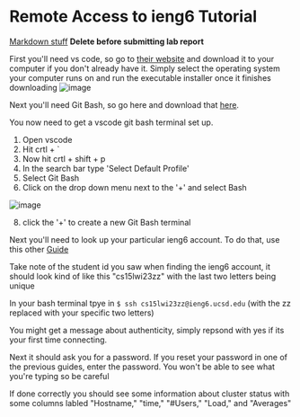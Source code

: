 # Remote Access to ieng6 Tutorial

[Markdown stuff](https://commonmark.org/help/) **Delete before submitting lab report**

First you'll need vs code, so go to [their website](https://code.visualstudio.com/) and download it to your computer if you don't already have it.
Simply select the operating system your computer runs on and run the executable installer once it finishes downloading
![image](https://user-images.githubusercontent.com/70412955/212784858-258c66f8-ef24-4d65-bf5d-abc52d4b034b.png)

Next you'll need Git Bash, so go here and download that [here](https://gitforwindows.org/).

You now need to get a vscode git bash terminal set up.
1. Open vscode
2. Hit crtl + `
3. Now hit crtl + shift + p
4. In the search bar type 'Select Default Profile'
5. Select Git Bash
6. Click on the drop down menu next to the '+' and select Bash 

![image](https://user-images.githubusercontent.com/70412955/212785709-0701cc2b-3b0b-4838-9836-6591b876e590.png)

8. click the '+' to create a new Git Bash terminal

Next you'll need to look up your particular ieng6 account. To do that, use this other [Guide](https://docs.google.com/document/d/1hs7CyQeh-MdUfM9uv99i8tqfneos6Y8bDU0uhn1wqho/edit)

Take note of the student id you saw when finding the ieng6 account, it should look kind of like this "cs15lwi23zz" with the last two letters being unique

In your bash terminal tpye in `$ ssh cs15lwi23zz@ieng6.ucsd.edu` (with the zz replaced with your specific two letters)

You might get a message about authenticity, simply repsond with yes if its your first time connecting. 

Next it should ask you for a password. If you reset your password in one of the previous guides, enter the password. You won't be able to see what you're typing so be careful

If done correctly you should see some information about cluster status with some columns labled "Hostname," "time," "#Users," "Load," and "Averages"


